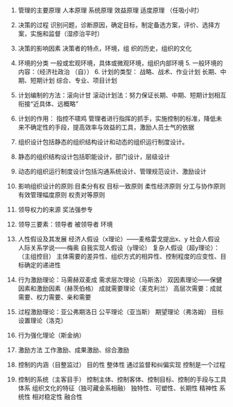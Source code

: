 1. 管理的主要原理
人本原理 系统原理 效益原理 适度原理
（任吸小时）
2. 决策的过程
   识别问题，诊断原因，确定目标，制定备选方案，评价、选择方案，实施和监督（湿疹治平时）
3. 决策的影响因素
   决策者的特点，环境，组 织的历史，组织的文化 
4. 环境的分类 
   一般或宏观环境，具体或微观环境，组织内部环境 
   5. 一般环境的内容：（经济社政治 （自））
   6. 计划的类型：
    战略、战术、作业计划
    长期、中期、短期计划
    综合、专业、项目计划 
7. 计划编制的方法：滚向计甘
   滚动计划法：努力保证长期、中期、短期计划相互衔接“近具体、远概略”
8. 计划的作用：
   指控不啸鸡
管理者进行指挥的抓手，实施控制的标准，降低未来不确定性的手段，提高效率与效益的工具，激励人员士气的依据 

7. 组织设计包括静态的组织结构设计和动态的组织运行制度设计。
8. 静态的组织结构设计包括职能设计，部门设计，层级设计
9. 动态的组织运行制度设计包括沟通系统设计、管理规范设计、激励设计
10. 影响组织设计的原则:目柔分有权
目标一致原则 柔性经济原则 分工与协作原则
有效管理幅度原则 权责对等原则
11. 领导权力的来源 奖法强参专
12. 领导三要素：领导者 被领导者 环境
13. 人性假设及其发展
    经济人假设（x理论）——麦格雷戈提出x、y
    社会人假设   人际关系学说——梅奥
    自我实现人假设（y理论）
    复杂人假设（超y理论）：（主组控目）
	    主体需要的差异性、组织方式的相异性、控制程度的应变性、目标确定的递进性
14. 行为激励理论：马需赫双麦成
	需求层次理论（马斯洛） 
	双因素理论——保健因素和激励因素（赫茨伯格）
	成就需要理论（麦克利兰）
		  高层次需要：成就需要、权力需要、亲和需要
15. 过程激励理论：亚公弗期洛日
    公平理论（亚当斯）
    期望理论（弗洛姆）
    目标设置理论（洛克）
16. 行为强化理论（斯金纳）
17. 激励方法
    工作激励、成果激励、综合激励
18. 控制的内涵（目整监过）
    目的性 整体性 通过监督和纠偏实现 控制是一个过程
19. 控制的系统（主客目手）
    控制主体、控制客体、控制目标、控制的手段与工具体系
组织文化的特征（独可藏金系相融）
独特性、可塑性、长期性
精神性 系统性 相对稳定性 融合性


   